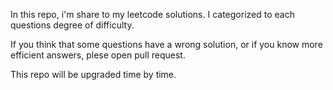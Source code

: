 In this repo, i'm share to my leetcode solutions.
I categorized to each questions degree of difficulty.

If you think that some questions have a wrong solution, or if you know more efficient answers, plese open pull request.

This repo will be upgraded time by time. 

